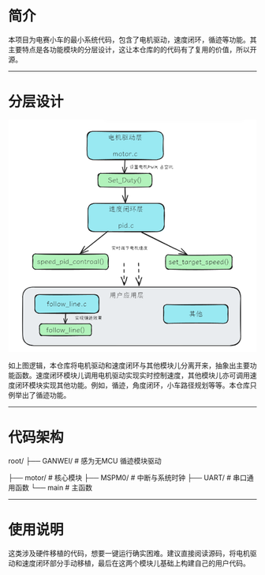 # 简介

本项目为电赛小车的最小系统代码，包含了电机驱动，速度闭环，循迹等功能。其主要特点是各功能模块的分层设计，这让本仓库的的代码有了复用的价值，所以开源。

---

# 分层设计

<p align="center">
  <img src="./image/PixPin_2025-08-07_09-45-32.png" alt="系统分层结构图" width="600">
</p>

如上图逻辑，本仓库将电机驱动和速度闭环与其他模块儿分离开来，抽象出主要功能函数。速度闭环模块儿调用电机驱动实现实时控制速度，其他模块儿亦可调用速度闭环模块实现其他功能。例如，循迹，角度闭环，小车路径规划等等。本仓库只例举出了循迹功能。

---

# 代码架构

root/
├── GANWEI/ # 感为无MCU 循迹模块驱动

├── motor/ # 核心模块
├── MSPM0/ # 中断与系统时钟
├── UART/ # 串口通用函数
└── main # 主函数


---

# 使用说明

这类涉及硬件移植的代码，想要一键运行确实困难。建议直接阅读源码，将电机驱动和速度闭环部分手动移植，最后在这两个模块儿基础上构建自己的用户代码。
